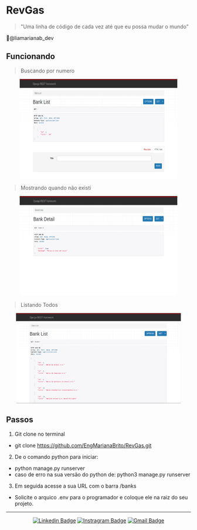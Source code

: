 # RevGas
>"Uma linha de código de cada vez até que eu possa mudar o mundo"

📍@liamarianab_dev

## Funcionando  
>Buscando por numero
<div align="center">
  <img src="https://github.com/EngMarianaBrito/RevGas/blob/main/image/1.png" width="430" height="270" />
</div>

>Mostrando quando não existi
<div align="center">
  <img src="https://github.com/EngMarianaBrito/RevGas/blob/main/image/2.png" width="430" height="270" />
</div>

>Listando Todos
<div align="center">
  <img src="https://github.com/EngMarianaBrito/RevGas/blob/main/image/3.png" width="450" height="245" />
</div>

## Passos
1. Git clone no terminal
  - git clone https://github.com/EngMarianaBrito/RevGas.git
2. De o comando python para iniciar:
  - python manage.py runserver
  - caso de erro na sua versão do python de: python3 manage.py runserver
3. Em seguida acesse a sua URL com o barra /banks
  - Solicite o arquico .env para o programador e coloque ele na raiz do seu projeto.  

<hr/>
<div align="center">

[![Linkedin Badge](https://img.shields.io/badge/-LinkedIn-060606?style=flat&labelColor=0D0D0D&logo=Linkedin&Color=white)](https://www.linkedin.com/in/ʟɪᴀ-ᴍᴀʀɪᴀɴᴀ-b105541a8)
[![Instragram Badge](https://img.shields.io/badge/-Instagram-060606?style=flat&labelColor=0D0D0D&logo=instagram&logoColor=white)](https://instagram.com/liamarianab.dev?igshid=18z5t37bme6y0)
[![Gmail Badge](https://img.shields.io/badge/-Gmaill-060606?style=flat&labelColor=0D0D0D&logo=Microsoft-Outlook&Color=white)](mailto:marianabrito1791@gmail.com)

</div>
